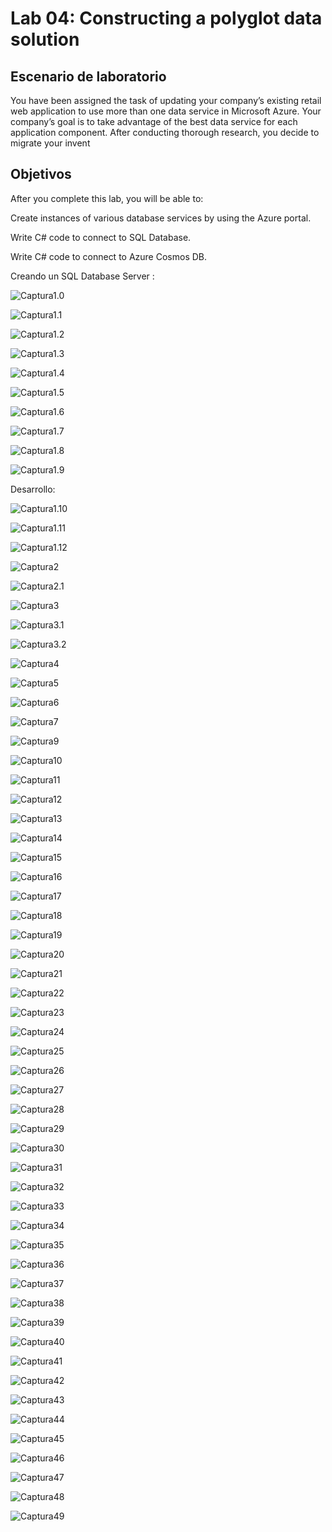 # Lab 04: Constructing a polyglot data solution

## Escenario de laboratorio
You have been assigned the task of updating your company’s existing retail web application to use more than one data service in Microsoft Azure. Your company’s goal is to take advantage of the best data service for each application component. After conducting thorough research, you decide to migrate your invent

## Objetivos
After you complete this lab, you will be able to:

Create instances of various database services by using the Azure portal.

Write C# code to connect to SQL Database.

Write C# code to connect to Azure Cosmos DB.


Creando un SQL Database Server :

![Captura1.0](ZZ-lab/Captura1.0.PNG)

![Captura1.1](ZZ-lab/Captura1.1.PNG)

![Captura1.2](ZZ-lab/Captura1.2.PNG)

![Captura1.3](ZZ-lab/Captura1.3.PNG)

![Captura1.4](ZZ-lab/Captura1.4.PNG)

![Captura1.5](ZZ-lab/Captura1.5.PNG)

![Captura1.6](ZZ-lab/Captura1.6.PNG)

![Captura1.7](ZZ-lab/Captura1.7.PNG)

![Captura1.8](ZZ-lab/Captura1.8.PNG)

![Captura1.9](ZZ-lab/Captura1.9.PNG)

Desarrollo:

![Captura1.10](ZZ-lab/Captura1.10.PNG)

![Captura1.11](ZZ-lab/Captura1.11.PNG)

![Captura1.12](ZZ-lab/Captura1.12.PNG)

![Captura2](ZZ-lab/Captura2.PNG)

![Captura2.1](ZZ-lab/Captura2.1.PNG)

![Captura3](ZZ-lab/Captura3.PNG)

![Captura3.1](ZZ-lab/Captura3.1.PNG)

![Captura3.2](ZZ-lab/Captura3.2.PNG)

![Captura4](ZZ-lab/Captura4.PNG)

![Captura5](ZZ-lab/Captura5.PNG)

![Captura6](ZZ-lab/Captura6.PNG)

![Captura7](ZZ-lab/Captura7.PNG)

![Captura9](ZZ-lab/Captura9.PNG)

![Captura10](ZZ-lab/Captura10.PNG)

![Captura11](ZZ-lab/Captura11.PNG)

![Captura12](ZZ-lab/Captura12.PNG)

![Captura13](ZZ-lab/Captura13.PNG)

![Captura14](ZZ-lab/Captura14.PNG)

![Captura15](ZZ-lab/Captura15.PNG)

![Captura16](ZZ-lab/Captura16.PNG)

![Captura17](ZZ-lab/Captura17.PNG)

![Captura18](ZZ-lab/Captura18.PNG)

![Captura19](ZZ-lab/Captura19.PNG)

![Captura20](ZZ-lab/Captura20.PNG)

![Captura21](ZZ-lab/Captura21.PNG)

![Captura22](ZZ-lab/Captura22.PNG)

![Captura23](ZZ-lab/Captura23.PNG)

![Captura24](ZZ-lab/Captura24.PNG)

![Captura25](ZZ-lab/Captura25.PNG)

![Captura26](ZZ-lab/Captura26.PNG)

![Captura27](ZZ-lab/Captura27.PNG)

![Captura28](ZZ-lab/Captura28.PNG)

![Captura29](ZZ-lab/Captura29.PNG)

![Captura30](ZZ-lab/Captura30.PNG)

![Captura31](ZZ-lab/Captura31.PNG)

![Captura32](ZZ-lab/Captura32.PNG)

![Captura33](ZZ-lab/Captura33.PNG)

![Captura34](ZZ-lab/Captura34.PNG)

![Captura35](ZZ-lab/Captura35.PNG)

![Captura36](ZZ-lab/Captura36.PNG)

![Captura37](ZZ-lab/Captura37.PNG)

![Captura38](ZZ-lab/Captura38.PNG)

![Captura39](ZZ-lab/Captura39.PNG)

![Captura40](ZZ-lab/Captura40.PNG)

![Captura41](ZZ-lab/Captura41.PNG)

![Captura42](ZZ-lab/Captura42.PNG)

![Captura43](ZZ-lab/Captura43.PNG)

![Captura44](ZZ-lab/Captura44.PNG)

![Captura45](ZZ-lab/Captura45.PNG)

![Captura46](ZZ-lab/Captura46.PNG)

![Captura47](ZZ-lab/Captura47.PNG)

![Captura48](ZZ-lab/Captura48.PNG)

![Captura49](ZZ-lab/Captura49.PNG)








